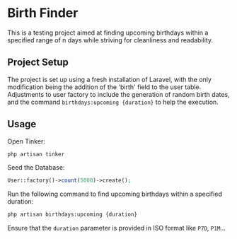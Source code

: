 # Birth Finder

This is a testing project aimed at finding upcoming birthdays within a specified range of n days while striving for cleanliness and readability.

## Project Setup

The project is set up using a fresh installation of Laravel, with the only modification being the addition of the 'birth' field to the user table. Adjustments to user factory to include the generation of random birth dates, and the command `birthdays:upcoming {duration}` to help the execution.


## Usage

Open Tinker:
```sh
php artisan tinker
```

Seed the Database:
```php
User::factory()->count(5000)->create();
```

Run the following command to find upcoming birthdays within a specified duration:
```sh
php artisan birthdays:upcoming {duration}
```
Ensure that the `duration` parameter is provided in ISO format like `P7D`, `P1M`...
